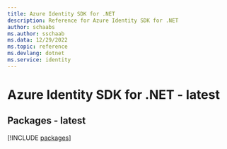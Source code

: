 ```yaml
---
title: Azure Identity SDK for .NET
description: Reference for Azure Identity SDK for .NET
author: schaabs
ms.author: sschaab
ms.data: 12/29/2022
ms.topic: reference
ms.devlang: dotnet
ms.service: identity
---
```

# Azure Identity SDK for .NET - latest
## Packages - latest
[!INCLUDE [packages](identity-index.md)]